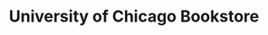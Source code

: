 ---
title: "University of Chicago Bookstore"
url: /chicago/university-of-chicago-bookstore/
shop: Bücher
---